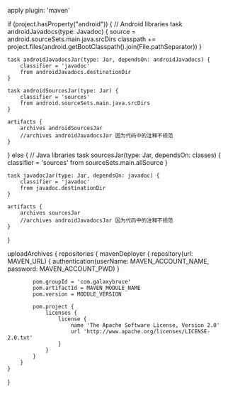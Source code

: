 apply plugin: 'maven'

if (project.hasProperty("android")) { // Android libraries
    task androidJavadocs(type: Javadoc) {
        source = android.sourceSets.main.java.srcDirs
        classpath += project.files(android.getBootClasspath().join(File.pathSeparator))
    }

    task androidJavadocsJar(type: Jar, dependsOn: androidJavadocs) {
        classifier = 'javadoc'
        from androidJavadocs.destinationDir
    }

    task androidSourcesJar(type: Jar) {
        classifier = 'sources'
        from android.sourceSets.main.java.srcDirs
    }

    artifacts {
        archives androidSourcesJar
        //archives androidJavadocsJar 因为代码中的注释不规范
    }

} else { // Java libraries
    task sourcesJar(type: Jar, dependsOn: classes) {
        classifier = 'sources'
        from sourceSets.main.allSource
    }
    
    task javadocJar(type: Jar, dependsOn: javadoc) {
        classifier = 'javadoc'
        from javadoc.destinationDir
    }

    artifacts {
        archives sourcesJar
        //archives androidJavadocsJar 因为代码中的注释不规范
    }
}

uploadArchives {
    repositories {
        mavenDeployer {
            repository(url: MAVEN_URL) {
                authentication(userName: MAVEN_ACCOUNT_NAME, password: MAVEN_ACCOUNT_PWD)
            }

            pom.groupId = 'com.galaxybruce'
            pom.artifactId = MAVEN_MODULE_NAME
            pom.version = MODULE_VERSION

            pom.project {
                licenses {
                    license {
                        name 'The Apache Software License, Version 2.0'
                        url 'http://www.apache.org/licenses/LICENSE-2.0.txt'
                    }
                }
            }
        }
    }
}
